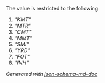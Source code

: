 The value is restricted to the following: 

 1. _"KMT"_
 2. _"MTR"_
 3. _"CMT"_
 4. _"MMT"_
 5. _"SMI"_
 6. _"YRD"_
 7. _"FOT"_
 8. _"INH"_

_Generated with [json-schema-md-doc](https://brianwendt.github.io/json-schema-md-doc/)_